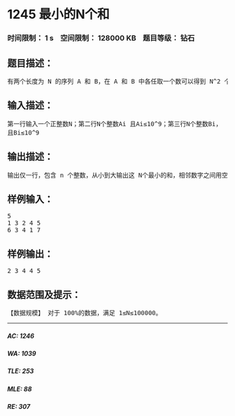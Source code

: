 # 1245 最小的N个和   
### 时间限制： 1 s&nbsp;&nbsp;&nbsp;&nbsp;空间限制： 128000 KB&nbsp;&nbsp;&nbsp;&nbsp;题目等级： 钻石  
## 题目描述：  

<pre>
有两个长度为 N 的序列 A 和 B，在 A 和 B 中各任取一个数可以得到 N^2 个和，求这N^2 个和中最小的 N个。
</pre>
  
  
## 输入描述：  

<pre>
第一行输入一个正整数N；第二行N个整数Ai 且Ai≤10^9；第三行N个整数Bi，  
且Bi≤10^9
</pre>
  
  
## 输出描述：  

<pre>
输出仅一行，包含 n 个整数，从小到大输出这 N个最小的和，相邻数字之间用空格隔开。
</pre>
  
  
## 样例输入：  

<pre>
5 
1 3 2 4 5   
6 3 4 1 7 
</pre>
  
  
## 样例输出：  

<pre>
2 3 4 4 5
</pre>
  
  
## 数据范围及提示：  

<pre>
【数据规模】 对于 100%的数据，满足 1≤N≤100000。
</pre>
  
  
***  

##### AC: 1246  
##### WA: 1039  
##### TLE: 253  
##### MLE: 88  
##### RE: 307  
